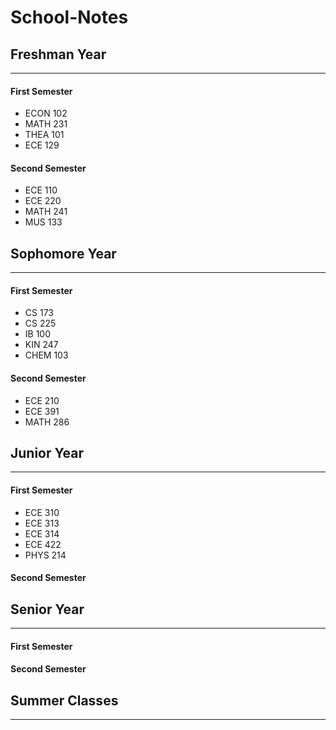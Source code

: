 # School-Notes

## Freshman Year
___
#### First Semester
* ECON 102
* MATH 231
* THEA 101
* ECE 129
#### Second Semester
* ECE 110
* ECE 220
* MATH 241
* MUS 133

## Sophomore Year
___
#### First Semester
* CS 173
* CS 225
* IB 100
* KIN 247
* CHEM 103
#### Second Semester
* ECE 210
* ECE 391
* MATH 286

## Junior Year
___
#### First Semester
* ECE 310
* ECE 313
* ECE 314
* ECE 422
* PHYS 214
#### Second Semester

## Senior Year
___
#### First Semester
#### Second Semester

## Summer Classes
___

